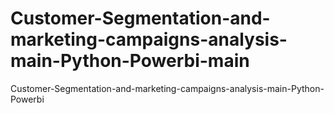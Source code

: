 # Customer-Segmentation-and-marketing-campaigns-analysis-main-Python-Powerbi-main
Customer-Segmentation-and-marketing-campaigns-analysis-main-Python-Powerbi
